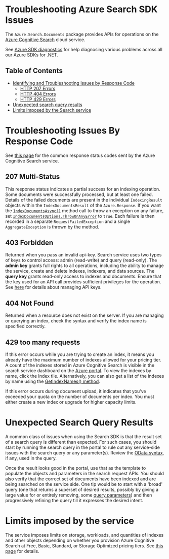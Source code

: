 # Troubleshooting Azure Search SDK Issues

The `Azure.Search.Documents` package provides APIs for operations on the [Azure Cognitive Search](https://docs.microsoft.com/azure/search/search-what-is-azure-search) cloud service.

See [Azure SDK diagnostics](https://github.com/Azure/azure-sdk-for-net/blob/main/sdk/core/Azure.Core/samples/Diagnostics.md) for help diagnosing various problems across all our Azure SDKs for .NET.

## Table of Contents

* [Identifying and Troubleshooting Issues by Response Code](#troubleshooting-issues-by-response-code)
  * [HTTP 207 Errors](#207-multi-status)
  * [HTTP 404 Errors](#404-not-found)
  * [HTTP 429 Errors](#429-too-many-requests)
* [Unexpected search query results](#unexpected-search-query-results)
* [Limits imposed by the Search service](#limits-imposed-by-the-service)

# Troubleshooting Issues By Response Code

See [this page](https://docs.microsoft.com/rest/api/searchservice/http-status-codes) for the common response status codes sent by the Azure Cognitive Search service.

## 207 Multi-Status

This response status indicates a partial success for an indexing operation. Some documents were successfully processed, but at least one failed. Details of the failed documents are present in the individual `IndexingResult` objects within the `IndexDocumentsResult` of the `Azure.Response`. If you want the [`IndexDocumentsAsync()`](https://docs.microsoft.com/dotnet/api/azure.search.documents.searchclient.indexdocumentsasync) method call to throw an exception on any failure, set [`IndexDocumentsOptions.ThrowOnAnyError`](https://docs.microsoft.com/dotnet/api/azure.search.documents.indexdocumentsoptions.throwonanyerror) to `true`. Each failure is then recorded in a separate `RequestFailedException` and a single `AggregateException` is thrown by the method.

## 403 Forbidden

Returned when you pass an invalid api-key. Search service uses two types of keys to control access: admin (read-write) and query (read-only). The **admin key** grants full rights to all operations, including the ability to manage the service, create and delete indexes, indexers, and data sources. The **query key** grants read-only access to indexes and documents. Ensure that the key used for an API call provides sufficient privileges for the operation. See [here](https://docs.microsoft.com/azure/search/search-security-api-keys) for details about managing API keys.

## 404 Not Found
Returned when a resource does not exist on the server. If you are managing or querying an index, check the syntax and verify the index name is specified correctly.

## 429 too many requests
If this error occurs while you are trying to create an index, it means you already have the maximum number of indexes allowed for your pricing tier. A count of the indexes stored in Azure Cognitive Search is visible in the search service dashboard on the [Azure portal](https://portal.azure.com/). To view the indexes by name, click the Index tile. Alternatively, you can also get a list of the indexes by name using the [GetIndexNames() method](https://docs.microsoft.com/dotnet/api/azure.search.documents.indexes.searchindexclient.getindexnamesasync).

If this error occurs during document upload, it indicates that you've exceeded your quota on the number of documents per index. You must either create a new index or upgrade for higher capacity limits.

# Unexpected Search Query Results
A common class of issues when using the Search SDK is that the result set of a search query is different than expected. For such cases, you should start by running the search query in the portal to rule out any service-side issues with the search query or any parameter(s). Review the [OData syntax](https://docs.microsoft.com/azure/search/query-odata-filter-orderby-syntax), if any, used in the query.

Once the result looks good in the portal, use that as the template to populate the objects and parameters in the search request APIs. You should also verify that the correct set of documents have been indexed and are being searched on the service side. One tip would be to start with a 'broad' query (one that returns a superset of desired results, possibly by giving a large value for or entirely removing, some [query parameters](https://docs.microsoft.com/rest/api/searchservice/search-documents#query-parameters)) and then progressively refining the query till it expresses the desired intent.

# Limits imposed by the service
The service imposes limits on storage, workloads, and quantities of indexes and other objects depending on whether you provision Azure Cognitive Search at Free, Basic, Standard, or Storage Optimized pricing tiers. See [this page](https://docs.microsoft.com/azure/search/search-limits-quotas-capacity) for details.